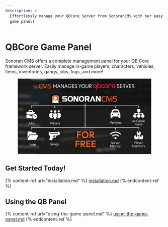 ```yaml
---
description: >-
  Effortlessly manage your QBCore Server from SonoranCMS with our easy to use
  game panel!
---
```


# QBCore Game Panel

Sonoran CMS offers a complete management panel for your QB Core framework server. Easily manage in-game players, characters, vehicles, items, inventories, gangs, jobs, logs, and more!

<figure><img src="../../.gitbook/assets/CMSFlowChart.png" alt=""><figcaption></figcaption></figure>

## Get Started Today!

{% content-ref url="installation.md" %}
[installation.md](installation.md)
{% endcontent-ref %}

## Using the QB Panel

{% content-ref url="using-the-game-panel.md" %}
[using-the-game-panel.md](using-the-game-panel.md)
{% endcontent-ref %}
